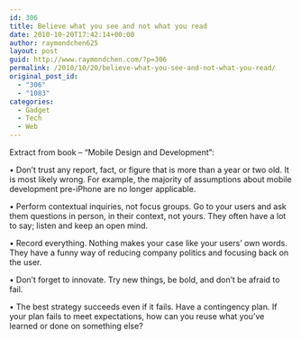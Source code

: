 ```yaml
---
id: 306
title: Believe what you see and not what you read
date: 2010-10-20T17:42:14+00:00
author: raymondchen625
layout: post
guid: http://www.raymondchen.com/?p=306
permalink: /2010/10/20/believe-what-you-see-and-not-what-you-read/
original_post_id:
  - "306"
  - "1083"
categories:
  - Gadget
  - Tech
  - Web
---
```

Extract from book &#8211; &#8220;Mobile Design and Development&#8221;:

• Don’t trust any report, fact, or figure that is more than a year or two old. It is most likely wrong. For example, the majority of assumptions about mobile development pre-iPhone are no longer applicable.

• Perform contextual inquiries, not focus groups. Go to your users and ask them questions in person, in their context, not yours. They often have a lot to say; listen and keep an open mind.

• Record everything. Nothing makes your case like your users’ own words. They have a funny way of reducing company politics and focusing back on the user.

• Don’t forget to innovate. Try new things, be bold, and don’t be afraid to fail.

• The best strategy succeeds even if it fails. Have a contingency plan. If your plan fails to meet expectations, how can you reuse what you’ve learned or done on something else?